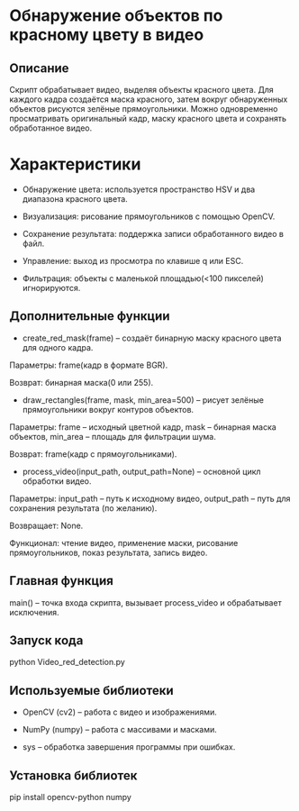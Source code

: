# Обнаружение объектов по красному цвету в видео

## Описание

Скрипт обрабатывает видео, выделяя объекты красного цвета. Для каждого кадра создаётся маска красного, затем вокруг обнаруженных объектов рисуются 
зелёные прямоугольники. Можно одновременно просматривать оригинальный кадр, маску красного цвета и сохранять обработанное видео.

# Характеристики

- Обнаружение цвета: используется пространство HSV и два диапазона красного цвета.

- Визуализация: рисование прямоугольников с помощью OpenCV.

- Сохранение результата: поддержка записи обработанного видео в файл.

- Управление: выход из просмотра по клавише q или ESC.

- Фильтрация: объекты с маленькой площадью(<100 пикселей) игнорируются.

## Дополнительные функции

- create_red_mask(frame) – создаёт бинарную маску красного цвета для одного кадра.

Параметры: frame(кадр в формате BGR).

Возврат: бинарная маска(0 или 255).

- draw_rectangles(frame, mask, min_area=500) – рисует зелёные прямоугольники вокруг контуров объектов.

Параметры: frame – исходный цветной кадр, mask – бинарная маска объектов, min_area – площадь для фильтрации шума.

Возврат: frame(кадр с прямоугольниками).

- process_video(input_path, output_path=None) – основной цикл обработки видео.

Параметры: input_path – путь к исходному видео, output_path – путь для сохранения результата (по желанию).

Возвращает: None.

Функционал: чтение видео, применение маски, рисование прямоугольников, показ результата, запись видео.

## Главная функция

main() – точка входа скрипта, вызывает process_video и обрабатывает исключения.

## Запуск кода
python Video_red_detection.py

## Используемые библиотеки

- OpenCV (cv2) – работа с видео и изображениями.

- NumPy (numpy) – работа с массивами и масками.

- sys – обработка завершения программы при ошибках.

## Установка библиотек
pip install opencv-python numpy